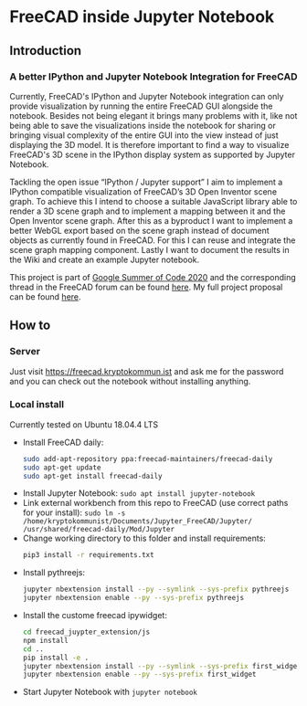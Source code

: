 # FreeCAD inside Jupyter Notebook
## Introduction
### A better IPython and Jupyter Notebook Integration for FreeCAD

Currently, FreeCAD's IPython and Jupyter Notebook integration can only provide visualization by running the entire FreeCAD GUI alongside the notebook. Besides not being elegant it brings many problems with it, like not being able to save the visualizations inside the notebook for sharing or bringing visual complexity of the entire GUI into the view instead of just displaying the 3D model. It is therefore important to find a way to visualize FreeCAD's 3D scene in the IPython display system as supported by Jupyter Notebook.

Tackling the open issue “IPython / Jupyter support” I aim to implement a IPython compatible visualization of FreeCAD’s 3D Open Inventor scene graph. To achieve this I intend to choose a suitable JavaScript library able to render a 3D scene graph and to implement a mapping between it and the Open Inventor scene graph. After this as a byproduct I want to implement a better WebGL export based on the scene graph instead of document objects as currently found in FreeCAD. For this I can reuse and integrate the scene graph mapping component. Lastly I want to document the results in the Wiki and create an example Jupyter notebook.

This project is part of [Google Summer of Code 2020](https://summerofcode.withgoogle.com/projects/#6095514577141760) and the corresponding thread in the FreeCAD forum can be found [here](https://forum.freecadweb.org/viewtopic.php?f=8&t=46039). My full project proposal can be found [here](https://docs.google.com/document/d/1VgfsD06Qvb87S-tQazfTsyYTp14Z3EjF4V9puPVNCTQ/edit).

## How to

### Server

Just visit https://freecad.kryptokommun.ist and ask me for the password and you can check out the notebook without installing anything.

### Local install

Currently tested on Ubuntu 18.04.4 LTS

  - Install FreeCAD daily:
    ```bash
    sudo add-apt-repository ppa:freecad-maintainers/freecad-daily
    sudo apt-get update
    sudo apt-get install freecad-daily
    ``` 
 - Install Jupyter Notebook: `sudo apt install jupyter-notebook`
 - Link external workbench from this repo to FreeCAD (use correct paths for your install): `sudo ln -s /home/kryptokommunist/Documents/Jupyter_FreeCAD/Jupyter/ /usr/shared/freecad-daily/Mod/Jupyter`
 - Change working directory to this folder and install requirements:
    ```bash
    pip3 install -r requirements.txt
    ```
 - Install pythreejs:
    ```bash
    jupyter nbextension install --py --symlink --sys-prefix pythreejs
    jupyter nbextension enable --py --sys-prefix pythreejs    
    ```
 - Install the custome freecad ipywidget:
    ```bash
    cd freecad_juypter_extension/js
    npm install
    cd ..
    pip install -e .
    jupyter nbextension install --py --symlink --sys-prefix first_widget
    jupyter nbextension enable --py --sys-prefix first_widget
    ```
 -  Start Jupyter Notebook with `jupyter notebook`
